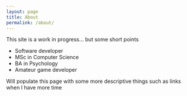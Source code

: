 ```yaml
---
layout: page
title: About
permalink: /about/
---
```


This site is a work in progress... but some short points

- Software developer
- MSc in Computer Science
- BA in Psychology
- Amateur game developer

Will populate this page with some more descriptive things such as links when I have more time